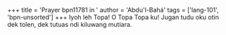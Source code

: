 +++
title = 'Prayer bpn11781 in '
author = 'Abdu'l-Bahá'
tags = ['lang-101', 'bpn-unsorted']
+++
Iyoh leh Topa! O Topa Topa ku! Jugan tudu oku otin dek tolen, dek tutuas ndi kiluwang mutiara.
